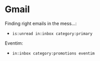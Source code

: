 # Gmail

Finding right emails in the mess...:

- `is:unread in:inbox category:primary`

Eventim:

- `in:inbox category:promotions eventim`


